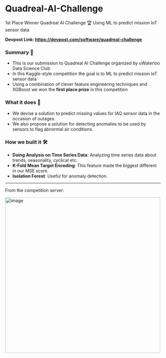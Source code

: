 # Quadreal-AI-Challenge
1st Place Winner Quadreal AI Challenge 🏆  Using ML to predict mission IoT sensor data

**Devpost Link: https://devpost.com/software/quadreal-challenge**

### Summary 📖
- This is our submission to Quadreal AI Challenge organized by uWaterloo Data Science Club
- In this Kaggle-style competition the goal is to ML to predict mission IoT sensor data
- Using a combination of clever feature engineering techniques and XGBoost we won the **first place prize** in this competition

### What it does 🧠
- We devise a solution to predict missing values for IAQ sensor data in the occasion of outages. 
- We also propose a solution for detecting anomalies to be used by sensors to flag abnormal air conditions.

### How we built it 🛠️
- **Doing Analysis on Time Series Data**: Analyzing time series data about trends, seasonality, cyclical etc.
- **K-Fold Mean Target Encoding**: This feature made the biggest different in our MSE score.
- **Isolation Forest**: Useful for anomaly detection.

---

From the competition server:

<img width="502" alt="image" src="https://github.com/TanvirDeol/Quadreal-AI-Challenge/assets/55645993/93b7cba3-37e6-44f8-8991-8052f07b3324">
